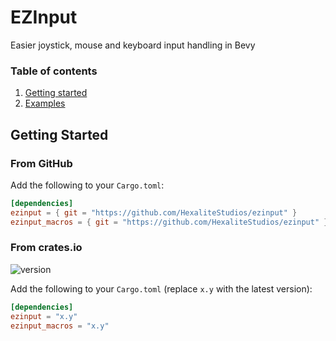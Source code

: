 # EZInput

Easier joystick, mouse and keyboard input handling in Bevy


### Table of contents

1. [Getting started](#getting-started)
2. [Examples](https://github.com/HexaliteStudios/ezinput/tree/master/examples)

## Getting Started

### From GitHub

Add the following to your `Cargo.toml`:
```toml
[dependencies]
ezinput = { git = "https://github.com/HexaliteStudios/ezinput" }
ezinput_macros = { git = "https://github.com/HexaliteStudios/ezinput" }
```

### From crates.io

![version]

Add the following to your `Cargo.toml` (replace `x.y` with the latest version):
```toml
[dependencies]
ezinput = "x.y"
ezinput_macros = "x.y"
```

[version]: https://img.shields.io/crates/v/ezinput.svg